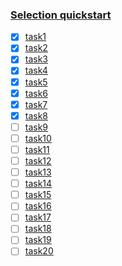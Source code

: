 ### [Selection quickstart](https://coderun.yandex.ru/selections/quickstart)

- [X] [task1](https://coderun.yandex.ru/problem/season-tasks)
- [X] [task2](https://coderun.yandex.ru/problem/triangle)
- [X] [task3](https://coderun.yandex.ru/problem/more-your-neighbors)
- [X] [task4](https://coderun.yandex.ru/problem/calculate-tags)
- [X] [task5](https://coderun.yandex.ru/problem/quadratic-equation)
- [X] [task6](https://coderun.yandex.ru/problem/open-calculator)
- [X] [task7](https://coderun.yandex.ru/problem/number-words-text)
- [X] [task8](https://coderun.yandex.ru/problem/list-growing)
- [ ] [task9](https://coderun.yandex.ru/problem/matrix-operations)
- [ ] [task10](https://coderun.yandex.ru/problem/gcd-and-lcm)
- [ ] [task11]()
- [ ] [task12]()
- [ ] [task13]()
- [ ] [task14]()
- [ ] [task15]()
- [ ] [task16]()
- [ ] [task17]()
- [ ] [task18]()
- [ ] [task19]()
- [ ] [task20]()
